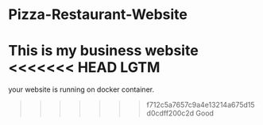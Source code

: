 # Pizza-Restaurant-Website
This is my business website
<<<<<<< HEAD
LGTM
=======
your website is running on docker container.
>>>>>>> f712c5a7657c9a4e13214a675d15d0cdff200c2d
Good

